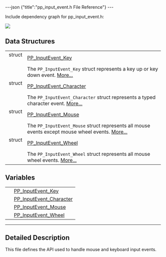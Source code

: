 ---json {"title":"pp\_input\_event.h File Reference"} ---

Include dependency graph for pp\_input\_event.h:

![](/docs/native-client/pepper_dev/c/pp__input__event_8h__incl.png)

Data Structures
---------------

<table><tbody><tr class="odd"><td style="text-align: right;">struct  </td><td><a href="/docs/native-client/pepper_dev/c/struct_p_p___input_event___key/" class="el">PP_InputEvent_Key</a></td></tr><tr class="even"><td style="text-align: right;"> </td><td>The <code>PP_InputEvent_Key</code> struct represents a key up or key down event. <a href="/docs/native-client/pepper_dev/c/struct_p_p___input_event___key#details">More...</a><br />
</td></tr><tr class="odd"><td style="text-align: right;">struct  </td><td><a href="/docs/native-client/pepper_dev/c/struct_p_p___input_event___character/" class="el">PP_InputEvent_Character</a></td></tr><tr class="even"><td style="text-align: right;"> </td><td>The <code>PP_InputEvent_Character</code> struct represents a typed character event. <a href="/docs/native-client/pepper_dev/c/struct_p_p___input_event___character#details">More...</a><br />
</td></tr><tr class="odd"><td style="text-align: right;">struct  </td><td><a href="/docs/native-client/pepper_dev/c/struct_p_p___input_event___mouse/" class="el">PP_InputEvent_Mouse</a></td></tr><tr class="even"><td style="text-align: right;"> </td><td>The <code>PP_InputEvent_Mouse</code> struct represents all mouse events except mouse wheel events. <a href="/docs/native-client/pepper_dev/c/struct_p_p___input_event___mouse#details">More...</a><br />
</td></tr><tr class="odd"><td style="text-align: right;">struct  </td><td><a href="/docs/native-client/pepper_dev/c/struct_p_p___input_event___wheel/" class="el">PP_InputEvent_Wheel</a></td></tr><tr class="even"><td style="text-align: right;"> </td><td>The <code>PP_InputEvent_Wheel</code> struct represents all mouse wheel events. <a href="/docs/native-client/pepper_dev/c/struct_p_p___input_event___wheel#details">More...</a><br />
</td></tr></tbody></table>

Variables
---------

<table><tbody><tr class="odd"><td style="text-align: right;"> </td><td><a href="/docs/native-client/pepper_dev/c/group___structs#ga91c5483306ded19bced2063169de99f8" class="el">PP_InputEvent_Key</a></td></tr><tr class="even"><td style="text-align: right;"> </td><td><a href="/docs/native-client/pepper_dev/c/group___structs#ga6d1b875e2ae53ba8ee90e10505df6b7e" class="el">PP_InputEvent_Character</a></td></tr><tr class="odd"><td style="text-align: right;"> </td><td><a href="/docs/native-client/pepper_dev/c/group___structs#ga26c37abe55715f606e0a2c91867d051c" class="el">PP_InputEvent_Mouse</a></td></tr><tr class="even"><td style="text-align: right;"> </td><td><a href="/docs/native-client/pepper_dev/c/group___structs#ga3fe74ccc6894bb133b39df77f96322cf" class="el">PP_InputEvent_Wheel</a></td></tr></tbody></table>

------------------------------------------------------------------------

<span id="details" class="anchor" style="margin: 0;"></span>

Detailed Description
--------------------

This file defines the API used to handle mouse and keyboard input events.
